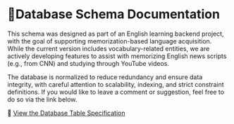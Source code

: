 # 💾Database Schema Documentation
This schema was designed as part of an English learning backend project, with the goal of supporting memorization-based language acquisition.
While the current version includes vocabulary-related entities, we are actively developing features to assist with memorizing English news scripts (e.g., from CNN) and studying through YouTube videos.

The database is normalized to reduce redundancy and ensure data integrity, with careful attention to scalability, indexing, and strict constraint definitions.
If you would like to leave a comment or suggestion, feel free to do so via the link below.


📄 [View the Database Table Specification](https://docs.google.com/spreadsheets/d/1F9rpUXEZxIicI3c23Vide9FGbeQgUOO_/edit?usp=sharing&ouid=110149644358726266941&rtpof=true&sd=true)
